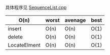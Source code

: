 具体程序见 [SequenceList.cpp](SequenceList.cpp)

| O(n) | worst | avenage | best |
| ------ | ------ | ------ | ------ |
| insert | O(n) | O(n) | O(1) | 
| delete | O(n) | O(n) | O(1) |
| LocateElment | O(n) | O(n) | O(1) |

